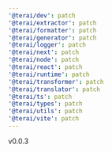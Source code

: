 ```yaml
---
'@terai/dev': patch
'@terai/extractor': patch
'@terai/formatter': patch
'@terai/generator': patch
'@terai/logger': patch
'@terai/next': patch
'@terai/node': patch
'@terai/react': patch
'@terai/runtime': patch
'@terai/transformer': patch
'@terai/translator': patch
'@terai/ts': patch
'@terai/types': patch
'@terai/utils': patch
'@terai/vite': patch
---
```


v0.0.3
